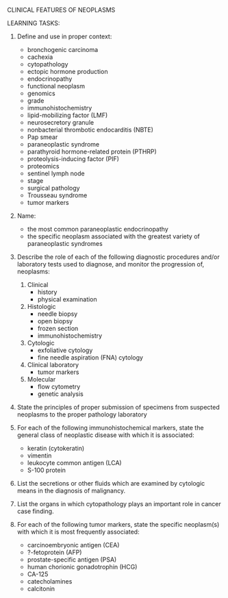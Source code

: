 CLINICAL FEATURES OF NEOPLASMS

LEARNING TASKS:

1. Define and use in proper context:
	* bronchogenic carcinoma
	* cachexia
	* cytopathology
	* ectopic hormone production
	* endocrinopathy
	* functional neoplasm
	* genomics
	* grade
	* immunohistochemistry
	* lipid-mobilizing factor (LMF)
	* neurosecretory granule
	* nonbacterial thrombotic endocarditis (NBTE)
	* Pap smear
	* paraneoplastic syndrome
	* parathyroid hormone-related protein (PTHRP)
	* proteolysis-inducing factor (PIF)
	* proteomics
	* sentinel lymph node
	* stage
	* surgical pathology
	* Trousseau syndrome
	* tumor markers

2. Name:
	* the most common paraneoplastic endocrinopathy
	* the specific neoplasm associated with the greatest variety of paraneoplastic syndromes

3. Describe the role of each of  the following diagnostic procedures and/or laboratory tests used to diagnose, and monitor the progression of, neoplasms:
	1. Clinical
		* history
		* physical examination
	2. Histologic
		* needle biopsy
		* open biopsy
		* frozen section
		* immunohistochemistry
	3. Cytologic
		* exfoliative cytology
		* fine needle aspiration (FNA) cytology
	4. Clinical laboratory
		* tumor markers
	5. Molecular
		* flow cytometry
		* genetic analysis

4. State the principles of proper submission of specimens from suspected neoplasms to the proper pathology laboratory

5. For each of the following immunohistochemical markers, state the general class of neoplastic disease with which it is associated:
	* keratin (cytokeratin)
	* vimentin
	* leukocyte common antigen (LCA)
	* S-100 protein

6. List the secretions or other fluids which are examined by cytologic means in the diagnosis of malignancy.

7. List the organs in which cytopathology plays an important role in cancer case finding.

8. For each of the following tumor markers, state the specific neoplasm(s) with which it is most frequently associated:
	* carcinoembryonic antigen (CEA)
	* ?-fetoprotein (AFP)
	* prostate-specific antigen (PSA)
	* human chorionic gonadotrophin (HCG)
	* CA-125
	* catecholamines
	* calcitonin
